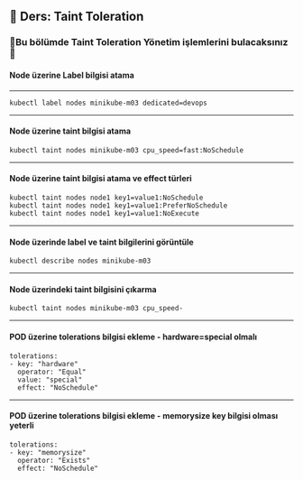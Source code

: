 ## 🧑 Ders: Taint Toleration

### 📗Bu bölümde Taint Toleration Yönetim işlemlerini bulacaksınız📗

#### Node üzerine Label bilgisi atama
***
```
kubectl label nodes minikube-m03 dedicated=devops
```
***
#### Node üzerine taint bilgisi atama
```
kubectl taint nodes minikube-m03 cpu_speed=fast:NoSchedule
```
***
#### Node üzerine taint bilgisi atama ve effect türleri
```
kubectl taint nodes node1 key1=value1:NoSchedule
kubectl taint nodes node1 key1=value1:PreferNoSchedule
kubectl taint nodes node1 key1=value1:NoExecute
```
***
#### Node üzerinde label ve taint bilgilerini görüntüle
```
kubectl describe nodes minikube-m03
```
***
#### Node üzerindeki taint bilgisini çıkarma
```
kubectl taint nodes minikube-m03 cpu_speed-
```
***
#### POD üzerine tolerations bilgisi ekleme - hardware=special olmalı
```
tolerations:
- key: "hardware"
  operator: "Equal"
  value: "special"
  effect: "NoSchedule"
```
***
#### POD üzerine tolerations bilgisi ekleme - memorysize key bilgisi olması yeterli
```
tolerations:
- key: "memorysize"
  operator: "Exists"
  effect: "NoSchedule"
```
